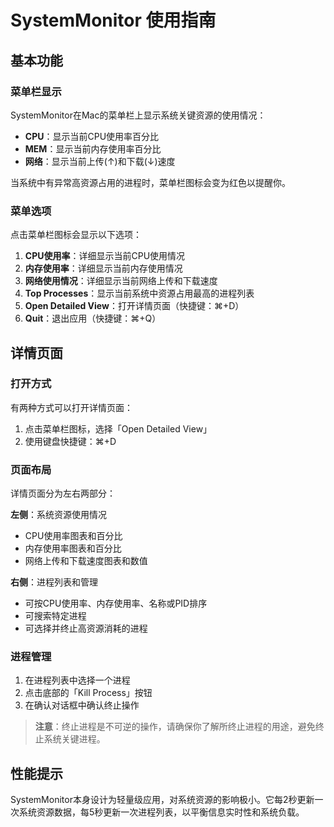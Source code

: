 # SystemMonitor 使用指南

## 基本功能

### 菜单栏显示

SystemMonitor在Mac的菜单栏上显示系统关键资源的使用情况：
- **CPU**：显示当前CPU使用率百分比
- **MEM**：显示当前内存使用率百分比
- **网络**：显示当前上传(↑)和下载(↓)速度

当系统中有异常高资源占用的进程时，菜单栏图标会变为红色以提醒你。

### 菜单选项

点击菜单栏图标会显示以下选项：

1. **CPU使用率**：详细显示当前CPU使用情况
2. **内存使用率**：详细显示当前内存使用情况
3. **网络使用情况**：详细显示当前网络上传和下载速度
4. **Top Processes**：显示当前系统中资源占用最高的进程列表
5. **Open Detailed View**：打开详情页面（快捷键：⌘+D）
6. **Quit**：退出应用（快捷键：⌘+Q）

## 详情页面

### 打开方式

有两种方式可以打开详情页面：
1. 点击菜单栏图标，选择「Open Detailed View」
2. 使用键盘快捷键：⌘+D

### 页面布局

详情页面分为左右两部分：

**左侧**：系统资源使用情况
- CPU使用率图表和百分比
- 内存使用率图表和百分比
- 网络上传和下载速度图表和数值

**右侧**：进程列表和管理
- 可按CPU使用率、内存使用率、名称或PID排序
- 可搜索特定进程
- 可选择并终止高资源消耗的进程

### 进程管理

1. 在进程列表中选择一个进程
2. 点击底部的「Kill Process」按钮
3. 在确认对话框中确认终止操作

> **注意**：终止进程是不可逆的操作，请确保你了解所终止进程的用途，避免终止系统关键进程。

## 性能提示

SystemMonitor本身设计为轻量级应用，对系统资源的影响极小。它每2秒更新一次系统资源数据，每5秒更新一次进程列表，以平衡信息实时性和系统负载。
